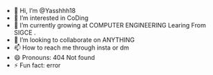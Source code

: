 - 👋 Hi, I’m @Yasshhh18
- 👀 I’m interested in CoDing
- 🌱 I’m currently growing at COMPUTER ENGINEERING Learing From SIGCE .
- 💞️ I’m looking to collaborate on ANYTHING
- 📫 How to reach me through insta or dm
- 😄 Pronouns: 404 Not found
- ⚡ Fun fact: error

<!---
Yasshhh18/Yasshhh18 is a ✨ special ✨ repository because its `README.md` (this file) appears on your GitHub profile.
You can click the Preview link to take a look at your changes.
--->
